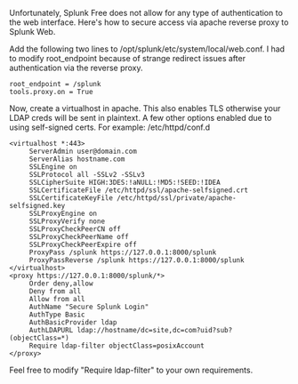 Unfortunately, Splunk Free does not allow for any type of authentication to the web interface.  Here's how to secure access via apache reverse proxy to Splunk Web.  

Add the following two lines to /opt/splunk/etc/system/local/web.conf.  I had to modify root_endpoint because of strange redirect issues after authentication via the reverse proxy.  
```
root_endpoint = /splunk
tools.proxy.on = True
```

Now, create a virtualhost in apache.  This also enables TLS otherwise your LDAP creds will be sent in plaintext.  A few other options enabled due to using self-signed certs.  For example: /etc/httpd/conf.d
```
<virtualhost *:443>
     ServerAdmin user@domain.com
     ServerAlias hostname.com
     SSLEngine on
     SSLProtocol all -SSLv2 -SSLv3
     SSLCipherSuite HIGH:3DES:!aNULL:!MD5:!SEED:!IDEA
     SSLCertificateFile /etc/httpd/ssl/apache-selfsigned.crt
     SSLCertificateKeyFile /etc/httpd/ssl/private/apache-selfsigned.key
     SSLProxyEngine on
     SSLProxyVerify none
     SSLProxyCheckPeerCN off
     SSLProxyCheckPeerName off
     SSLProxyCheckPeerExpire off
     ProxyPass /splunk https://127.0.0.1:8000/splunk
     ProxyPassReverse /splunk https://127.0.0.1:8000/splunk
</virtualhost>
<proxy https://127.0.0.1:8000/splunk/*>
     Order deny,allow
     Deny from all
     Allow from all
     AuthName "Secure Splunk Login"
     AuthType Basic
     AuthBasicProvider ldap
     AuthLDAPURL ldap://hostname/dc=site,dc=com?uid?sub?(objectClass=*)
     Require ldap-filter objectClass=posixAccount
</proxy>
```
Feel free to modify "Require ldap-filter" to your own requirements.  
